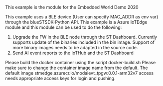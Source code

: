 This example is the module for the Embedded World Demo 2020

This example uses a BLE device (User can specify MAC_ADDR as env var) through the blueSTSDK-Python API.
This example is a Azure IoTEdge module and this module can be used to do the following:

1. Upgrade the FW in the BLE node through the ST Dashboard. Currently supports update of the binaries included in the bin image. Support of more binary images needs to be adapted in the source code.
2. Send AI event reports to the IoTHub and the ST Dashboard

Please build the docker container using the script docker-build.sh
Please make sure to change the container image name from the default.
The default image stmedge.azurecr.io/modaievt_tpgw:0.0.1-arm32v7 access needs appropriate access keys for login and pushing.
 
